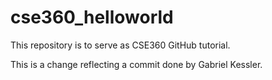 # cse360_helloworld
This repository is to serve as CSE360 GitHub tutorial.

This is a change reflecting a commit done by Gabriel Kessler.
